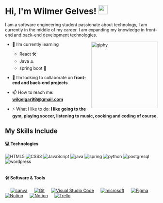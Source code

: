 <h1>
Hi, I'm Wilmer Gelves!
		<img src="https://media.giphy.com/media/hvRJCLFzcasrR4ia7z/giphy.gif" width="30">
</h1>
<p>I am a software engineering student passionate about technology, I am currently in the middle of my career. I am expanding my knowledge in front-end and back-end development technologies. </p>
<img align='right' src="https://media0.giphy.com/media/v1.Y2lkPTc5MGI3NjExMnF6NWVqb2wzZW5kZnhwajJiY2g2MXZmZHZpaDJ6NzFqemRjbXlpMyZlcD12MV9pbnRlcm5hbF9naWZfYnlfaWQmY3Q9Zw/yLWgb0N2Taos89uhaT/giphy.gif" width="220" alt="giphy">


- 🌱 I’m currently learning
  - React 🛠️
  - Java ♨️
  - spring boot 🍃
- 👯 I’m looking to collaborate on **front-end and back-end projects**

- 📫 How to reach me: **wilgelgar98@gmail.com**

- ⚡ What I like to do: **I like going to the gym, playing soccer, listening to music, cooking and coding of course.**


## My Skills Include

#### 💻 Technologies 

<div>
  <img  alt="HTML5" src="https://img.shields.io/badge/html5-%23E34F26.svg?style=for-the-badge&logo=html5&logoColor=white"/>
  <img  alt="CSS3" src="https://img.shields.io/badge/css3-%231572B6.svg?style=for-the-badge&logo=css3&logoColor=white"/>
  <img  alt="JavaScript" src="https://img.shields.io/badge/javascript-%23323330.svg?style=for-the-badge&logo=javascript&logoColor=%23F7DF1E"/>
  <img  alt="java" src ="https://img.shields.io/badge/java-%23ED8B00.svg?style=for-the-badge&logo=openjdk&logoColor=white"/>
  <img  alt="spring" src ="https://img.shields.io/badge/Spring-6DB33F?style=for-the-badge&logo=spring&logoColor=white"/>
  <img  alt="python" src ="https://img.shields.io/badge/Python-14354C?style=for-the-badge&logo=python&logoColor=white"/>
  <img  alt="postgresql" src="https://img.shields.io/badge/mysql-4479A1.svg?style=for-the-badge&logo=mysql&logoColor=white"/> 
  <img  alt="wordpress" src="https://img.shields.io/badge/WordPress-%23117AC9.svg?style=for-the-badge&logo=WordPress&logoColor=white"/> 
 <br><br>
</div>

 #### 🛠️ Software & Tools
 
<p>
  &emsp;
    <a href="#"><img alt="canva" src="https://img.shields.io/badge/Canva-%2300C4CC.svg?style=for-the-badge&logo=Canva&logoColor=white"></a>
  &emsp;
    <a href="#"><img alt="Git" src="https://img.shields.io/badge/Git-F05032?style=for-the-badge&logo=git&logoColor=white"></a>
  &emsp;
    <a href="#"><img alt="Visual Studio Code" src="https://img.shields.io/badge/Visual_Studio_Code-0078D4?style=for-the-badge&logo=visual%20studio%20code&logoColor=white"></a>
  &emsp;
    <a href="#"><img alt="microsoft" src="https://img.shields.io/badge/Microsoft_Office-D83B01?style=for-the-badge&logo=microsoft-office&logoColor=white"></a>
    &emsp;
     <a href="#"><img alt="Figma" src="https://img.shields.io/badge/Figma-F24E1E?style=for-the-badge&logo=figma&logoColor=white"></a>
    &emsp; 
	<a href="#"><img alt="Notion" src="https://img.shields.io/badge/Notion-%23000000.svg?style=for-the-badge&logo=notion&logoColor=white"></a>
    &emsp; 
	<a href="#"><img alt="Notion" src="https://img.shields.io/badge/github-%23121011.svg?style=for-the-badge&logo=github&logoColor=white"></a>
    &emsp; 
	<a href="#"><img alt="Trello" src="https://img.shields.io/badge/Trello-%23026AA7.svg?style=for-the-badge&logo=Trello&logoColor=white"></a>
    &emsp; 
</p>











